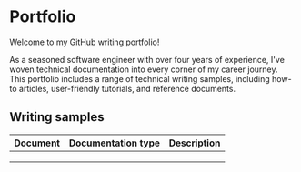 # Portfolio

Welcome to my GitHub writing portfolio! 

As a seasoned software engineer with over four years of experience, I've woven technical documentation into every corner of my career journey. This portfolio includes a range of technical writing samples, including how-to articles, user-friendly tutorials, and reference documents.

## Writing samples 
| Document | Documentation type | Description |
| ------------- | ------------------ | ----------- |
||||
||||
||||
